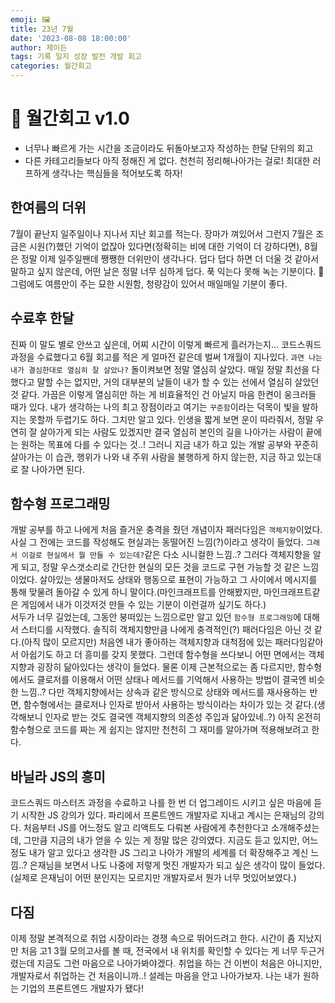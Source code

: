 ```yaml
---
emoji: 🖼️
title: 23년 7월
date: '2023-08-08 18:00:00'
author: 제이든
tags: 기록 일지 성장 발전 개발 회고
categories: 월간회고
---
```


# 🚪 월간회고 v1.0

- 너무나 빠르게 가는 시간을 조금이라도 뒤돌아보고자 작성하는 한달 단위의 회고
- 다른 카테고리들보다 아직 정해진 게 없다. 천천히 정리해나아가는 걸로! 최대한 러프하게 생각나는 핵심들을 적어보도록 하자!

## 한여름의 더위

7월이 끝난지 일주일이나 지나서 지난 회고를 적는다. 장마가 껴있어서 그런지 7월은 조금은 시원(?)했던 기억이 없잖아 있다면(정확히는 비에 대한 기억이 더 강하다면), 8월은 정말 이제 일주일짼데
쨍쨍한 더위만이 생각나다. 덥다 덥다 하면 더 더울 것 같아서 말하고 싶지 않은데, 어떤 날은 정말 너무 심하게 덥다. 푹 익는다 못해 녹는 기분이다. 🫠 그럼에도 여름만이 주는 묘한 시원함, 청량감이
있어서 매일매일 기분이 좋다.

## 수료후 한달

진짜 이 말도 별로 안쓰고 싶은데, 어찌 시간이 이렇게 빠르게 흘러가는지... 코드스쿼드 과정을 수료했다고 6월 회고를 적은 게 얼마전 같은데 벌써 1개월이 지나있다. `과연 나는 내가 결심한대로 열심히 잘 살았나?` 돌이켜보면 정말 열심히 살았다. 매일 정말 최선을 다했다고 말할 수는 없지만, 거의 대부분의 날들이 내가 할 수 있는 선에서 열심히 살았던 것 같다. 가끔은 이렇게 열심히만 하는 게 비효율적인 건 아닐지 마음 한켠이 웅크러들 때가 있다. 내가 생각하는 나의 최고 장점이라고 여기는 `꾸준함`이라는 덕목이 빛을 발하지는 못할까 두렵기도 하다. 그치만 알고 있다. 인생을 짧게 보면 운이
따라줘서, 정말 우연히 잘 살아가게 되는 사람도 있겠지만 결국 열심히 본인의 길을 나아가는 사람이 끝에는 원하는 목표에 다를 수 있다는 것..! 그러니 지금 내가 하고 있는 개발 공부와 꾸준히 살아가는 이
습관, 행위가 나와 내 주위 사람을 불행하게 하지 않는한, 지금 하고 있는대로 잘 나아가면 된다.

## 함수형 프로그래밍

개발 공부를 하고 나에게 처음 즐거운 충격을 줬던 개념이자 패러다임은 `객체지향`이었다. 사실 그 전에는 코드를 작성해도 현실과는 동떨어진 느낌(?)이라고 생각이 들었다. `그래서 이걸로 현실에서 뭘 만들 수 있는데?`같은 다소 시니컬한 느낌..? 그러다 객체지향을 알게 되고, 정말 우스갯소리로 간단한 현실의 모든 것을 코드로 구현 가능할 것 같은 느낌이었다. 살아있는 생물마저도 상태와 행동으로 표현이 가능하고 그 사이에서 메시지를 통해 맞물려 돌아갈 수 있게 하니 말이다.(마인크래프트를 안해봤지만, 마인크래프트같은 게임에서 내가 이것저것 만들 수 있는 기분이 이런걸까 싶기도 하다.)<br/>
서두가 너무 길었는데, 그동안 붕떠있는 느낌으로만 알고 있던 `함수형 프로그래밍`에 대해서 스터디를 시작했다. 솔직히 객체지향만큼 나에게 충격적인(?) 패러다임은 아닌 것 같다.(아직 많이 모르지만)
처음엔 내가 좋아하는 객체지향과 대척점에 있는 패러다임같아서 아쉽기도 하고 더 흥미를 갖지 못했다. 그런데 함수형을 쓰다보니 어떤 면에서는 객체지향과 굉장히 닮아있다는 생각이 들었다. 물론 이제 근본적으로는 좀 다르지만, 함수형에서도 클로저를 이용해서 어떤 상태나 메서드를 기억해서 사용하는 방법이 결국엔 비슷한 느낌..? 다만 객체지향에서는 상속과 같은 방식으로 상태와 메서드를 재사용하는 반면, 함수형에서는 클로저나 인자로 받아서 사용하는 방식이라는 차이가 있는 것 같다.(생각해보니 인자로 받는 것도 결국엔 객체지향의 의존성 주입과 닮아있네..?) 아직 온전히 함수형으로 코드를 짜는 게
쉽지는 않지만 천천히 그 재미를 알아가며 적용해보려고 한다.

## 바닐라 JS의 흥미

코드스쿼드 마스터즈 과정을 수료하고 나를 한 번 더 업그레이드 시키고 싶은 마음에 듣기 시작한 JS 강의가 있다. 파리에서 프론트엔드 개발자로 지내고 계시는 은재님의 강의다. 처음부터 JS를 어느정도 알고 리액트도 다뤄본 사람에게 추천한다고 소개해주셨는데, 그만큼 지금의 내가 얻을 수 있는 게 정말 많은 강의였다. 지금도 듣고 있지만, 어느정도 내가 알고 있다고 생각한 JS 그리고 나아가 개발의 세계를 더 확장해주고 계신 느낌..? 은재님을 보면서 나도 나중에 저렇게 멋진 개발자가 되고 싶은 생각이 많이 들었다.(실제로 은재님이 어떤 분인지는 모르지만 개발자로서 뭔가 너무 멋있어보였다.)

## 다짐

이제 정말 본격적으로 취업 시장이라는 경쟁 속으로 뛰어드려고 한다. 시간이 좀 지났지만 처음 고1 3월 모의고사를 볼 때, 전국에서 내 위치를 확인할 수 있다는 게 너무 두근거렸는데 지금도 그런 마음으로 나아가봐야겠다. 취업을 하는 건 이번이 처음은 아니지만, 개발자로서 취업하는 건 처음이니까..! 설레는 마음을 안고 나아가보자. 나는 내가 원하는 기업의 프론트엔드 개발자가 됐다!

```toc

```
